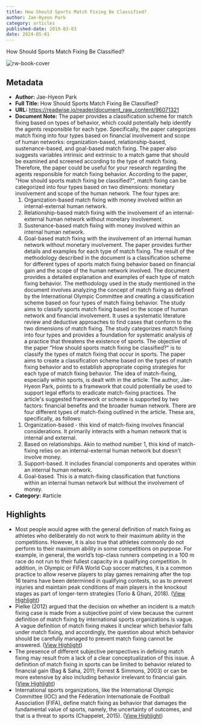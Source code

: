 ```yaml
---
title: How Should Sports Match Fixing Be Classified?
author: Jae-Hyeon Park
category: articles
published-date: 2019-03-03
date: 2024-05-01
---
```

How Should Sports Match Fixing Be Classified?

![rw-book-cover](https://readwise-assets.s3.amazonaws.com/static/images/article4.6bc1851654a0.png)

## Metadata
- **Author:** Jae-Hyeon Park
- **Full Title:** How Should Sports Match Fixing Be Classified?
- **URL:** https://readwise.io/reader/document_raw_content/96071321
- **Document Note:** The paper provides a classification scheme for match fixing based on types of behavior, which could potentially help identify the agents responsible for each type. Specifically, the paper categorizes match fixing into four types based on financial involvement and scope of human networks: organization-based, relationship-based, sustenance-based, and goal-based match fixing. The paper also suggests variables intrinsic and extrinsic to a match game that should be examined and screened according to the type of match fixing. Therefore, the paper could be useful for your research regarding the agents responsible for match fixing behavior.
  According to the paper, "How should sports match fixing be classified?", match fixing can be categorized into four types based on two dimensions: monetary involvement and scope of the human network. The four types are:
  1. Organization-based match fixing with money involved within an internal-external human network.
  2. Relationship-based match fixing with the involvement of an internal-external human network without monetary involvement.
  3. Sustenance-based match fixing with money involved within an internal human network.
  4. Goal-based match fixing with the involvement of an internal human network without monetary involvement.
  The paper provides further details and examples for each type of match fixing.
  The result of the methodology described in the document is a classification scheme for different types of sports match fixing behavior based on financial gain and the scope of the human network involved. The document provides a detailed explanation and examples of each type of match fixing behavior.
  The methodology used in the study mentioned in the document involves analyzing the concept of match fixing as defined by the International Olympic Committee and creating a classification scheme based on four types of match fixing behavior. The study aims to classify sports match fixing based on the scope of human network and financial involvement. It uses a systematic literature review and deductive approaches to find cases that conform to the two dimensions of match fixing. The study categorizes match fixing into four types and provides a foundation for systematic analysis of a practice that threatens the existence of sports.
  The objective of the paper "How should sports match fixing be classified?" is to classify the types of match fixing that occur in sports. The paper aims to create a classification scheme based on the types of match fixing behavior and to establish appropriate coping strategies for each type of match fixing behavior.
  The idea of match-fixing, especially within sports, is dealt with in the article. The author, Jae-Hyeon Park, points to a framework that could potentially be used to support legal efforts to eradicate match-fixing practices.
  The article's suggested framework or scheme is supported by two factors: financial benefits and the broader human network.
  There are four different types of match-fixing outlined in the article. 
  These are, specifically, as follows: 
  1) Organization-based - this kind of match-fixing involves financial considerations. It primarily interacts with a human network that is internal and external.
  2) Based on relationships. Akin to method number 1, this kind of match-fixing relies on an internal-external human network but doesn't involve money.
  3) Support-based. It includes financial components and operates within an internal human network.
  4) Goal-based. This is a match-fixing classification that functions within an internal human network but without the involvement of money.
- **Category:** #article

## Highlights
- Most people would agree with the general definition of match fixing as athletes who deliberately do not work to their maximum ability in the competitions. However, it is also true that athletes commonly do not perform to their maximum ability in some competitions on purpose. For example, in general, the world’s top-class runners competing in a 100 m race do not run to their fullest capacity in a qualifying competition. In addition, in Olympic or FIFA World Cup soccer matches, it is a common practice to allow reserve players to play games remaining after the top 16 teams have been determined in qualifying contests, so as to prevent injuries and maintain peak conditions of main players in the knockout stages as part of longer-term strategies (Torio & Ghani, 2018). ([View Highlight](https://read.readwise.io/read/01hbzh2m7kcnnk8cs7a9f3nd0m))
- Pielke (2012) argued that the decision on whether an incident is a match fixing case is made from a subjective point of view because the current definition of match fixing by international sports organizations is vague. A vague definition of match fixing makes it unclear which behavior falls under match fixing, and accordingly, the question about which behavior should be carefully managed to prevent match fixing cannot be answered. ([View Highlight](https://read.readwise.io/read/01hbzh2b0db801ppqvqvdg936v))
- The presence of different subjective perspectives in defining match fixing may result from a lack of a clear conceptualization of this issue. A definition of match fixing in sports can be limited to behavior related to financial gain (Bag & Saha, 2011; Forrest & Simmons, 2003) or can be more extensive by also including behavior irrelevant to financial gain. ([View Highlight](https://read.readwise.io/read/01hbzh3gaz4gjf7tgydhkr0189))
- International sports organizations, like the International Olympic Committee (IOC) and the Fédération Internationale de Football Association (FIFA), define match fixing as behavior that damages the fundamental value of sports, namely, the uncertainty of outcomes, and that is a threat to sports (Chappelet, 2015). ([View Highlight](https://read.readwise.io/read/01hbzh87fcapw6yrv0kqynymz5))
